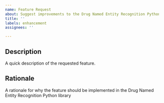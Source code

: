 ```yaml
---
name: Feature Request
about: Suggest improvements to the Drug Named Entity Recognition Python library
title: ''
labels: enhancement
assignees: ''

---
```


## Description

A quick description of the requested feature.

## Rationale

A rationale for why the feature should be implemented in the Drug Named Entity Recognition Python library
